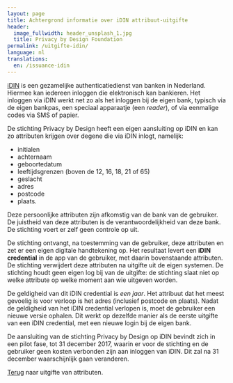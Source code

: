 ```yaml
---
layout: page
title: Achtergrond informatie over iDIN attribuut-uitgifte
header:
  image_fullwidth: header_unsplash_1.jpg
  title: Privacy by Design Foundation
permalink: /uitgifte-idin/
language: nl
translations:
  en: /issuance-idin
---
```


[iDIN](https://www.idin.nl/consumenten/) is een gezamelijke
authenticatiedienst van banken in Nederland. Hiermee kan iedereen
inloggen die elektronisch kan bankieren. Het inloggen via iDIN werkt
net zo als het inloggen bij de eigen bank, typisch via de eigen
bankpas, een speciaal apparaatje (een *reader*), of via eenmalige
codes via SMS of papier.

De stichting Privacy by Design heeft een eigen aansluiting op iDIN en
kan zo attributen krijgen over degene die via iDIN inlogt, namelijk:

 * initialen
 * achternaam
 * geboortedatum
 * leeftijdsgrenzen (boven de 12, 16, 18, 21 of 65)
 * geslacht
 * adres
 * postcode
 * plaats.

Deze persoonlijke attributen zijn afkomstig van de bank van de
gebruiker. De juistheid van deze attributen is de verantwoordelijkheid
van deze bank. De stichting voert er zelf geen controle op uit.

De stichting ontvangt, na toestemming van de gebruiker, deze
attributen en zet er een eigen digitale handtekening op. Het resultaat
levert een **iDIN credential** in de app van de gebruiker, met daarin
bovenstaande attributen. De stichting verwijdert deze attributen na
uitgifte uit de eigen systemen. De stichting houdt geen eigen log bij
van de uitgifte: de stichting slaat niet op welke attribute op welke
moment aan wie uitgeven worden.

De geldigheid van dit iDIN credential is *een jaar*. Het attribuut dat
het meest gevoelig is voor verloop is het adres (inclusief postcode en
plaats). Nadat de geldigheid van het iDIN credential verlopen is, moet
de gebruiker een nieuwe versie ophalen. Dit werkt op dezelfde manier
als de eerste uitgifte van een iDIN credential, met een nieuwe login
bij de eigen bank.

De aansluiting van de stichting Privacy by Design op iDIN bevindt zich
in een pilot fase, tot 31 december 2017, waarin er voor de stichting
en de gebruiker geen kosten verbonden zijn aan inloggen van iDIN. Dit
zal na 31 december waarschijnlijk gaan veranderen.

[Terug](/uitgifte) naar uitgifte van attributen.
